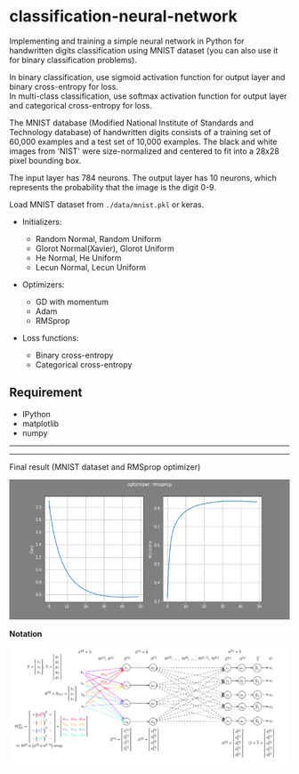 # classification-neural-network
Implementing and training a simple neural network in Python for handwritten digits classification using MNIST dataset (you can also use it for binary classification problems).  

In binary classification, use sigmoid activation function for output layer and binary cross-entropy for loss.  
In multi-class classification, use softmax activation function for output layer and categorical cross-entropy for loss.  

The MNIST database (Modified National Institute of Standards and Technology database) of handwritten digits consists of a training set of 60,000 examples and a test set of 10,000 examples.
The black and white images from 'NIST' were size-normalized and centered to fit into a 28x28 pixel bounding box.  

The input layer has 784 neurons. The output layer has 10 neurons, which represents the probability that the image is the digit 0-9.

Load MNIST dataset from `./data/mnist.pkl` or keras.  

- Initializers:
	* Random Normal, Random Uniform
	* Glorot Normal(Xavier), Glorot Uniform
	* He Normal, He Uniform
	* Lecun Normal, Lecun Uniform
	
- Optimizers:
	+ GD with momentum
	+ Adam
	+ RMSprop

- Loss functions:
	+ Binary cross-entropy
	+ Categorical cross-entropy

## Requirement
- IPython
- matplotlib
- numpy

---
---

Final result (MNIST dataset and RMSprop optimizer)  

![title](final-result.png)

**Notation**

![title](images/3.png)